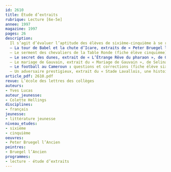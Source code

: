 ```yaml
---
id: 2610
title: Étude d’extraits
rubrique: Lecture [6e-5e]
annee: 1997
magazine: 1997
pages: 26
description: 
  Il s’agit d’évaluer l’aptitude des élèves de sixième-cinquième à se repérer dans un texte, à opérer des recoupements et à dégager une cohérence des textes lus…
  – La tour de Babel et la chute d’Icare, extraits de « Peter Bruegel l’Ancien », de Colette Hellings : questions et corrections (fiche élève sixième)
  – Le serment des chevaliers de la Table Ronde (fiche élève cinquième) et le roi Arthur, extrait de « La Chevalerie », de Claude-Catherine Ragache
  – Le secret des dunes, extrait de « L’Étrange Rêve du pharaon », de Claire Derouin : questions et corrections (fiche élève sixième)
  – Le mariage de Gauvain, extrait du « Mariage de Gauvain », de Selina Hastings (fiche élève cinquième)
  – Le football au Cameroun : questions et corrections (fiche élève sixième)
  – Un adversaire prestigieux, extrait du « Stade Lavallois, une histoire », de Michel Jouneaux (fiche élève cinquième)
article_pdf: 2610.pdf
revue: L’école des lettres des collèges
auteurs:
- Yves Lucas
auteur_jeunesse:
- Colette Hellings
disciplines:
- français
jeunesse:
- littérature jeunesse
niveau_etudes:
- sixième
- cinquième
oeuvres:
- Peter Bruegel l’Ancien
peintres:
- Bruegel l’Ancien
programmes:
- lecture - étude d’extraits
---
```

